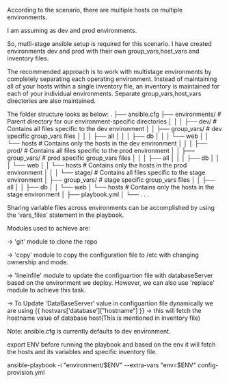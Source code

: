 According to the scenario, there are multiple hosts on multiple environments.

I am assuming as dev and prod environments.

So, mutli-stage ansible setup is required for this scenario. I have created environments dev and prod with their own group_vars,host_vars and inventory files.

The recommended approach is to work with multistage environments by completely separating each operating environment. Instead of maintaining all of your hosts within a single inventory file, an inventory is maintained for each of your individual environments. Separate group_vars,host_vars directories are also maintained.

The folder structure looks as below:
.
├── ansible.cfg
├── environments/         # Parent directory for our environment-specific directories
│   │
│   ├── dev/              # Contains all files specific to the dev environment
│   │   ├── group_vars/   # dev specific group_vars files
│   │   │   ├── all
│   │   │   ├── db
│   │   │   └── web
│   │   └── hosts         # Contains only the hosts in the dev environment
│   │
│   ├── prod/             # Contains all files specific to the prod environment
│   │   ├── group_vars/   # prod specific group_vars files
│   │   │   ├── all
│   │   │   ├── db
│   │   │   └── web
│   │   └── hosts         # Contains only the hosts in the prod environment
│   │
│   └── stage/            # Contains all files specific to the stage environment
│       ├── group_vars/   # stage specific group_vars files
│       │   ├── all
│       │   ├── db
│       │   └── web
│       └── hosts         # Contains only the hosts in the stage environment
│
├── playbook.yml
│
└── . . .

Sharing variable files across environments can be accomplished by using the ‘vars_files’ statement in the playbook.

Modules used to achieve are:

-> 'git' module to clone the repo

-> 'copy' module to copy the configuration file to /etc with changing ownership and mode.

-> 'lineinfile' module to update the configuartion file with databaseServer based on the environment we deploy. However, we can also    use 'replace' module to achieve this task.

-> To Update 'DataBaseServer' value in configuartion file dynamically we are using 
     {{ hostvars['database']["hostname"] }} -> this will fetch the hostname value of database host(This is mentioned in inventory file)

Note: ansible.cfg is currently defaults to dev environment.


export ENV before running the playbook and based on the env it will fetch the hosts and its variables and specific inventory file.

ansible-playbook -i "environment/$ENV" --extra-vars "env=$ENV" config-provision.yml